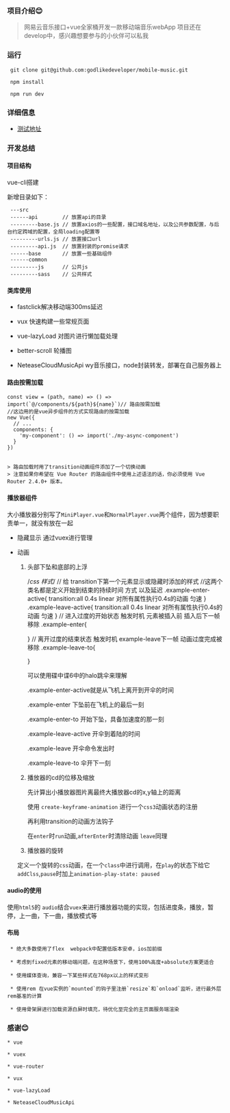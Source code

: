 ### 项目介绍:blush:

> 网易云音乐接口+vue全家桶开发一款移动端音乐webApp
> 项目还在develop中，感兴趣想要参与的小伙伴可以私我

### 运行

```
 git clone git@github.com:godlikedeveloper/mobile-music.git

 npm install

 npm run dev

```

### 详细信息

* <a href='http://u-to-world.com:8080/static/index.html#/'>测试地址</a>



### 开发总结


#### 项目结构
 
 vue-cli搭建

 新增目录如下：
 
   
     ---src 
     ------api        // 放置api的目录
     ---------base.js // 放置axios的一些配置，接口域名地址，以及公共参数配置，与后台约定跨域的配置，全局loading配置等
     ---------urls.js // 放置接口url 
     ---------api.js  // 放置封装的promise请求
     ------base       // 放置一些基础组件 
     ------common  
     ---------js      // 公共js 
     ---------sass    // 公共样式 
   

#### 类库使用

 * fastclick解决移动端300ms延迟

 * vux 快速构建一些常规页面

 * vue-lazyLoad 对图片进行懒加载处理

 * better-scroll 轮播图

 * NeteaseCloudMusicApi  wy音乐接口，node封装转发，部署在自己服务器上



 #### 路由按需加载

   
    const view = (path, name) => () => import(`@/components/${path}${name}`)// 路由按需加载
    //这边用的是vue异步组件的方式实现路由的按需加载
    new Vue({
      // ...
      components: {
        'my-component': () => import('./my-async-component')
      }
    })

   
    > 路由加载时用了transition动画组件添加了一个切换动画
    > 注意如果你希望在 Vue Router 的路由组件中使用上述语法的话，你必须使用 Vue Router 2.4.0+ 版本。

#### 播放器组件

大小播放器分别写了`MiniPlayer.vue`和`NormalPlayer.vue`两个组件，因为想要职责单一，就没有放在一起

* 隐藏显示 通过vuex进行管理

* 动画 
  
   1. 头部下坠和底部的上浮

     

       <transition name="example">

      </transition>

      /*css 样式*/
      // 给 transition下第一个元素显示或隐藏时添加的样式
       //这两个类名都是定义开始到结束的持续时间 方式 以及延迟
      .example-enter-active{
        transition:all 0.4s linear  对所有属性执行0.4s的动画 匀速
      }
      .example-leave-active{
        transition:all 0.4s linear  对所有属性执行0.4s的动画 匀速
      }
      // 进入过度的开始状态 触发时机 元素被插入前 插入后下一帧移除
      .example-enter{


      }
      // 离开过度的结束状态 触发时机 example-leave下一帧  动画过度完成被移除
      .example-leave-to{


      }
     
       可以使用碟中谍6中的halo跳伞来理解

       .example-enter-active就是从飞机上离开到开伞的时间

       .example-enter 下坠前在飞机上的最后一刻

       .example-enter-to  开始下坠，具备加速度的那一刻 

       .example-leave-active 开伞到着陆的时间

       .example-leave 开伞命令发出时

       .example-leave-to 伞开下一刻
     

   2. 播放器的cd的位移及缩放

       先计算出小播放器图片离最终大播放器cd的x,y轴上的距离

       使用 `create-keyframe-animation` 进行一个`css3`动画状态的注册

       再利用transition的动画方法钩子

       在`enter`时`run`动画,`afterEnter`时清除动画 `leave`同理

   3. 播放器的旋转

    定义一个旋转的`css`动画，在一个`class`中进行调用，在`play`的状态下给它`addClss`,`pause`时加上`animation-play-state: paused`


 #### audio的使用

   使用`html5`的 `audio`结合`vuex`来进行播放器功能的实现，包括进度条，播放，暂停，上一曲，下一曲，播放模式等

 #### 布局

     * 绝大多数使用了flex  webpack中配置低版本安卓，ios加前缀

     * 考虑到fixed元素的移动端问题，在这种场景下，使用100%高度+absolute方案更适合

     * 使用媒体查询，兼容一下某些样式在768px以上的样式变形

     * 使用rem 在vue实例的`mounted`的钩子里注册`resize`和`onload`监听，进行最外层rem基准的计算

     * 使用骨架屏进行加载资源白屏时填充，待优化至完全的主页面服务端渲染




### 感谢:blush:

    * vue

    * vuex

    * vue-router

    * vux

    * vue-lazyLoad

    * NeteaseCloudMusicApi

